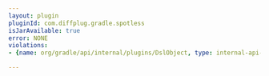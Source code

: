 ```yaml
---
layout: plugin
pluginId: com.diffplug.gradle.spotless
isJarAvailable: true
error: NONE
violations:
- {name: org/gradle/api/internal/plugins/DslObject, type: internal-api-usage}

---
```

